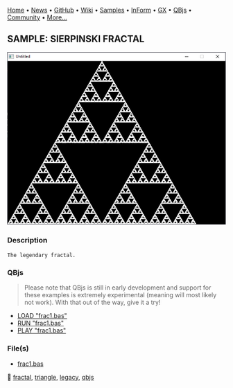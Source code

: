 [Home](https://qb64.com) • [News](../../news.md) • [GitHub](https://github.com/QB64Official/qb64) • [Wiki](https://github.com/QB64Official/qb64/wiki) • [Samples](../../samples.md) • [InForm](../../inform.md) • [GX](../../gx.md) • [QBjs](../../qbjs.md) • [Community](../../community.md) • [More...](../../more.md)

## SAMPLE: SIERPINSKI FRACTAL

![screenshot.png](img/screenshot.png)

### Description

```text
The legendary fractal.
```

### QBjs

> Please note that QBjs is still in early development and support for these examples is extremely experimental (meaning will most likely not work). With that out of the way, give it a try!

* [LOAD "frac1.bas"](https://qbjs.org/index.html?src=https://qb64.com/samples/sierpinski-fractal/src/frac1.bas)
* [RUN "frac1.bas"](https://qbjs.org/index.html?mode=auto&src=https://qb64.com/samples/sierpinski-fractal/src/frac1.bas)
* [PLAY "frac1.bas"](https://qbjs.org/index.html?mode=play&src=https://qb64.com/samples/sierpinski-fractal/src/frac1.bas)

### File(s)

* [frac1.bas](src/frac1.bas)

🔗 [fractal](../fractal.md), [triangle](../triangle.md), [legacy](../legacy.md), [qbjs](../qbjs.md)
